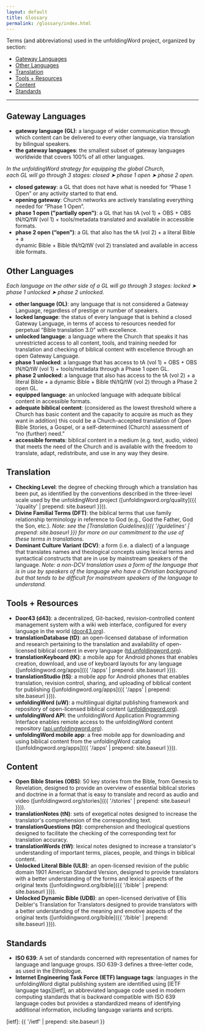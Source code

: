 ```yaml
---
layout: default
title: Glossary
permalink: /glossary/index.html
---
```


Terms (and abbreviations) used in the unfoldingWord project, organized by section:

-  [Gateway Languages](#gateway-languages)
-  [Other Languages](#other-languages)
-  [Translation](#translation)
-  [Tools + Resources](#tools--resources)
-  [Content](#content)
-  [Standards](#standards)


* * * * *


Gateway Languages
-----------------

- **gateway language (GL)**: a language of wider communication through which content can be delivered to every other language, via translation by bilingual speakers.
- **the gateway languages**: the smallest subset of gateway languages worldwide that covers 100% of all other languages.

*In the unfoldingWord strategy for equipping the global Church, each GL will go through 3 stages: closed ➤ phase 1 open ➤ phase 2 open.*

-  **closed gateway**: a GL that does not have what is needed for “Phase 1 Open” or any activity started to that end.
-  **opening gateway**: Church networks are actively translating everything needed for “Phase 1 Open”.
-  **phase 1 open ("partially open")**: a GL that has tA (vol 1) + OBS + OBS tN/tQ/tW (vol 1) + tools/metadata translated and available in accessible formats.
- **phase 2 open (“open")**: a GL that also has the tA (vol 2) + a literal Bible + a dynamic Bible + Bible tN/tQ/tW (vol 2) translated and available in accessible formats.


Other Languages
---------------

*Each language on the other side of a GL will go through 3 stages: locked ➤ phase 1 unlocked ➤ phase 2 unlocked.*

-  **other language (OL)**: any language that is not considered a Gateway Language, regardless of prestige or number of speakers.
-  **locked language**: the status of every language that is behind a closed Gateway Language, in terms of access to resources needed for perpetual “Bible translation 3.0” with excellence.
-  **unlocked language**: a language where the Church that speaks it has unrestricted access to all content, tools, and training needed for translation and checking of biblical content with excellence through an open Gateway Language.
-  **phase 1 unlocked**: a language that has access to tA (vol 1) + OBS + OBS tN/tQ/tW (vol 1) + tools/metadata through a Phase 1 open GL.
-  **phase 2 unlocked**: a language that also has access to the tA (vol 2) + a literal Bible + a dynamic Bible + Bible tN/tQ/tW (vol 2) through a Phase 2 open GL.
-  **equipped language**: an unlocked language with adequate biblical content in accessible formats.
-  **adequate biblical content**: (considered as the lowest threshold where a Church has basic content and the capacity to acquire as much as they want in addition) this could be a Church-accepted translation of Open Bible Stories, a Gospel, or a self-determined (Church) assessment of “no (further) need.”
-  **accessible formats**: biblical content in a medium (e.g. text, audio, video) that meets the need of the Church and is available with the freedom to translate, adapt, redistribute, and use in any way they desire.


Translation
-----------

-  **Checking Level**: the degree of checking through which a translation has been put, as identified by the conventions described in the three-level scale used by the unfoldingWord project ([unfoldingword.org/quality]({{ '/quality' | prepend: site.baseurl }})).
-  **Divine Familial Terms (DFT)**: the biblical terms that use family relationship terminology in reference to God (e.g., God the Father, God the Son, etc.). *Note: see the [Translation Guidelines]({{ '/guidelines' | prepend: site.baseurl }}) for more on our commitment to the use of these terms in translations.*
-  **Dominant Culture Variant (DCV)**: a form (i.e. a dialect) of a language that translates names and theological concepts using lexical terms and syntactical constructs that are in use by mainstream speakers of the language. *Note: a non-DCV translation uses a form of the language that is in use by speakers of the language who have a Christian background but that tends to be difficult for mainstream speakers of the language to understand.*



Tools + Resources
-----------------

-  **Door43 (d43)**: a decentralized, Git-backed, revision-controlled content management system with a wiki web interface, configured for every language in the world ([door43.org](https://door43.org)).
-  **translationDatabase (tD)**: an open-licensed database of information and research pertaining to the translation and availability of open-licensed biblical content in every language ([td.unfoldingword.org](https://td.unfoldingword.org)).
-  **translationKeyboard (tK)**: a mobile app for Android phones that enables creation, download, and use of keyboard layouts for any language ([unfoldingword.org/apps]({{ '/apps' | prepend: site.baseurl }})).
-  **translationStudio (tS)**: a mobile app for Android phones that enables translation, revision control, sharing, and uploading of biblical content for publishing ([unfoldingword.org/apps]({{ '/apps' | prepend: site.baseurl }})).
-  **unfoldingWord (uW)**: a multilingual digital publishing framework and repository of open-licensed biblical content ([unfoldingword.org](https://unfoldingword.org)).
-  **unfoldingWord API**: the unfoldingWord Application Programming Interface enables remote access to the unfoldingWord content repository ([api.unfoldingword.org](https://api.unfoldingword.org)).
-  **unfoldingWord mobile app**: a free mobile app for downloading and using biblical content from the unfoldingWord catalog ([unfoldingword.org/apps]({{ '/apps' | prepend: site.baseurl }})).


Content
-------

-  **Open Bible Stories (OBS)**: 50 key stories from the Bible, from Genesis to Revelation, designed to provide an overview of essential biblical stories and doctrine in a format that is easy to translate and record as audio and video ([unfoldingword.org/stories]({{ '/stories' | prepend: site.baseurl }})).
-  **translationNotes (tN)**: sets of exegetical notes designed to increase the translator's comprehension of the corresponding text.
-  **translationQuestions (tQ)**: comprehension and theological questions designed to facilitate the checking of the corresponding text for translation accuracy.
-  **translationWords (tW)**: lexical notes designed to increase a translator's understanding of important terms, places, people, and things in biblical content.
-  **Unlocked Literal Bible (ULB)**: an open-licensed revision of the public domain 1901 American Standard Version, designed to provide translators with a better understanding of the forms and lexical aspects of the original texts ([unfoldingword.org/bible]({{ '/bible' | prepend: site.baseurl }})).
-  **Unlocked Dynamic Bible (UDB)**: an open-licensed derivative of Ellis Deibler's Translation for Translators designed to provide translators with a better understanding of the meaning and emotive aspects of the original texts ([unfoldingword.org/bible]({{ '/bible' | prepend: site.baseurl }})).


Standards
---------

-  **ISO 639**: A set of standards concerned with representation of names for language and language groups. ISO 639-3 defines a three-letter code, as used in the Ethnologue.
-  **Internet Engineering Task Force (IETF) language tags**: languages in the unfoldingWord digital publishing system are identified using [IETF language tags][ietf], an abbreviated language code used in modern computing standards that is backward compatible with ISO 639 language codes but provides a standardized means of identifying additional information, including language variants and scripts.



[ietf]: {{ '/ietf' | prepend: site.baseurl }}